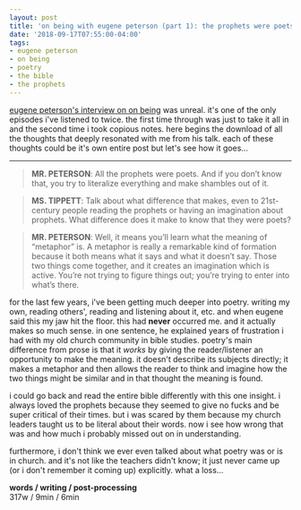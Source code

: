 ```yaml
---
layout: post
title: 'on being with eugene peterson (part 1): the prophets were poets!'
date: '2018-09-17T07:55:00-04:00'
tags:
- eugene peterson
- on being
- poetry
- the bible
- the prophets
--- 
```


[eugene peterson's interview on on being][eugene] was unreal. it's one of the only episodes i've listened to twice. the first time through was just to take it all in and the second time i took copious notes. here begins the download of all the thoughts that deeply resonated with me from his talk. each of these thoughts could be it's own entire post but let's see how it goes...

---

> **MR. PETERSON**: All the prophets were poets. And if you don’t know that, you try to literalize everything and make shambles out of it.

> **MS. TIPPETT**: Talk about what difference that makes, even to 21st-century people reading the prophets or having an imagination about prophets. What difference does it make to know that they were poets?

> **MR. PETERSON**: Well, it means you’ll learn what the meaning of “metaphor” is. A metaphor is really a remarkable kind of formation because it both means what it says and what it doesn’t say. Those two things come together, and it creates an imagination which is active. You’re not trying to figure things out; you’re trying to enter into what’s there.

for the last few years, i've been getting much deeper into poetry. writing my own, reading others', reading and listening about it, etc. and when eugene said this my jaw hit the floor. this had **never** occurred me. and it actually makes so much sense. in one sentence, he explained years of frustration i had with my old church community in bible studies. poetry's main difference from prose is that it *works* by giving the reader/listener an opportunity to make the meaning. it doesn't describe its subjects directly; it makes a metaphor and then allows the reader to think and imagine how the two things might be similar and in that thought the meaning is found. 

i could go back and read the entire bible differently with this one insight. i always loved the prophets because they seemed to give no fucks and be super critical of their times. but i was scared by them because my church leaders taught us to be literal about their 
words. now i see how wrong that was and how much i probably missed out on in understanding. 

furthermore, i don't think we ever even talked about what poetry was or is in church. and it's not like the teachers didn't know; it just never came up (or i don't remember it coming up) explicitly. what a loss...

<!-- hyperlink bank -->
[eugene]: https://onbeing.org/programs/eugene-peterson-the-bible-poetry-and-active-imagination-aug2018/

<!-- &#042; = asterisk -->
<!-- &#039; = single quote '-->

<!-- leftovers

quote about what poetry is and what it does 
find a few poets you really like and then memorize their poetry. new goal. being intentional about this 
I think people who want to use language have to be pretty subversive 
we have to be very careful with words. we can start out using them and then they can end up using us
if we pray without listening, we pray out of context 
three ways humans try to find transcendence, drugs/chemicals, sex, and crowds 
there is no such thing as spirituality 
does the word God feel too small to you? what about the word Christianity  -->


**words / writing / post-processing**  
317w / 9min / 6min